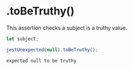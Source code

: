 # .toBeTruthy()

This assertion checks a subject is a truthy value.

```js
let subject;

jestUnexpected(null).toBeTruthy();
```

```output
expected null to be truthy
```
